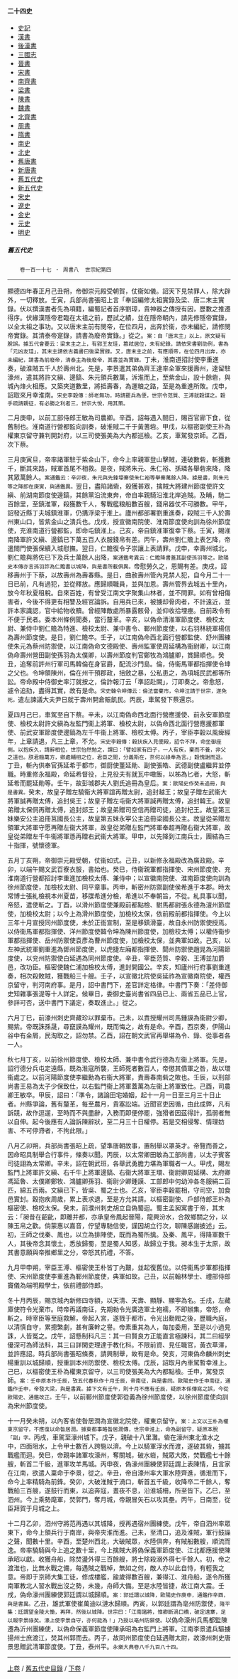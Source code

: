  



#### 二十四史

*   [史記](../a01/a01.md)
*   [漢書](../a02/a02.md)
*   [後漢書](../a03/a03.md)
*   [三國志](../a04/a04.md)
*   [晉書](../a05/a05.md)
*   [宋書](../a06/a06.md)
*   [南齊書](../a07/a07.md)
*   [梁書](../a08/a08.md)
*   [陳書](../a09/a09.md)
*   [魏書](../a10/a10.md)
*   [北齊書](../a11/a11.md)
*   [周書](../a12/a12.md)
*   [隋書](../a13/a13.md)
*   [南史](../a14/a14.md)
*   [北史](../a15/a15.md)
*   [舊唐書](../a16/a16.md)
*   [新唐書](../a17/a17.md)
*   [舊五代史](../a18/a18.md)
*   [新五代史](../a19/a19.md)
*   [宋史](../a20/a20.md)
*   [遼史](../a21/a21.md)
*   [金史](../a22/a22.md)
*   [元史](../a23/a23.md)
*   [明史](../a24/a24.md)


##### 舊五代史
　　`卷一百一十七 ‧ 周書八`　`世宗紀第四`

* * *

顯德四年春正月己丑朔，帝御崇元殿受朝賀，仗衞如儀。詔天下見禁罪人，除大辟外，一切釋放。壬寅，兵部尚書張昭上言「奉詔編修太祖實錄及梁、唐二末主實錄。伏以撰漢書者先為項籍，編蜀記者首序劉璋，貴神器之傳授有因，歷數之推遷得序。伏緣漢隱帝君臨在太祖之前，歷試之績，並在隱帝朝內，請先修隱帝實錄，以全太祖之事功。又以唐末主前有閔帝，在位四月，出奔於衞，亦未編紀，請修閔帝實錄。其清泰帝寔錄，請書為廢帝實錄。」從之。`案：自「唐末主」以上，原文疑有脫誤。據五代會要云：梁末主之上，有郢王友珪，篡弒居位，未有紀錄，請依宋書劉劭例，書為「元凶友珪」，其末主請依古義書曰後梁實錄。又，唐末主之前，有應順帝，在位四月出奔，亦未編紀，請書為前廢帝，清泰主為後廢帝，其書並為實錄。`丁未，淮南道招討使李重進奏，破淮賊五千人於壽州北。先是，李景遣其弟偽齊王達率全軍來援壽州，達留駐濠州，遣其將許文縝、邊鎬、朱元領兵數萬，泝淮而上，至紫金山，設十餘砦，與城內烽火相應。又築夾道數里，將抵壽春，為運粮之路，至是為重進所敗。戊申，詔取來月幸淮南。`宋史李穀傳：師老無功，時請罷兵為便，世宗令范質、王溥就穀謀之。穀手疏請親征，有必勝之利者三，世宗大悅，用其策。`

二月庚申，以前工部侍郎王敏為司農卿。辛酉，詔每遇入閤日，賜百官廊下食，從舊制也。淮南道行營都監向訓奏，破淮賊二千于黃蓍砦。甲戌，以樞密副使王朴為權東京留守兼判開封府，以三司使張美為大內都巡檢。乙亥，車駕發京師。乙酉，次下蔡。

三月庚寅旦，帝率諸軍駐于紫金山下，命今上率親軍登山擊賊，連破數砦，斬獲數千，斷其來路，賊軍首尾不相救。是夜，賊將朱元、朱仁裕、孫璘各舉砦來降，降其眾萬餘人。`案通鑑云：辛卯夜，朱元與先鋒壕寨使朱仁裕等舉寨萬餘人降。據是書，則朱元等之降即在庚寅，與通鑑異。`翌日，盡陷諸砦，殺獲甚眾，擒賊大將建州節度使許文縝、前湖南節度使邊鎬，其餘黨沿流東奔，帝自率親騎沿淮北岸追賊。及晡，馳二百餘里，至鎮淮軍，殺獲數千人，奪戰艦粮船數百艘，錢帛器仗不可勝數。甲午，詔發近縣丁夫城鎮淮軍，仍搆浮梁于淮上。廬州都部署劉重進奏，殺賊三千人於壽州東山口，皆紫金山之潰兵也。戊戌，授宣徽南院使、淮南節度使向訓為徐州節度使，充淮南道行營都監，即命屯鎮淮上。己亥，帝自鎮淮軍復幸下蔡。壬寅，賜淮南降軍許文縝、邊鎬已下萬五百人衣服錢帛有差。丙午，壽州劉仁贍上表乞降，帝遣閤門使張保續入城慰撫。翌日，仁贍復令子崇讓上表請罪。戊申，幸壽州城北，劉仁贍與將佐已下及兵士萬餘人出降，`案通鑑考異云：仁贍降書蓋其副使孫羽等之。歐陽史本傳亦言孫羽詐為仁贍書以城降，與是書所載俱異。`帝慰勞久之，恩賜有差。庚戌，詔移壽州于下蔡，以故壽州為壽春縣。是日，曲赦壽州管內見禁人犯，自今月二十一日已前，凡有過犯，並從釋放。應歸順職員，並與加恩。壽州管界去城五十里內，放今年秋夏租稅。自來百姓，有曾受江南文字聚集山林者，並不問罪。如有曾相傷害者，今後不得更有相讐及經官論訴。自用兵已來，被擄却骨肉者，不計遠近，並許本家識認，官中給物收贖。曾經陣敵處所暴露骸骨，並仰收拾埋瘞。自前政令有不便于民者。委本州條例聞奏，當行釐革。辛亥，以偽命清淮軍節度使、檢校太尉、兼侍中劉仁贍為特進、檢校太尉、兼中書令、鄆州節度使，以右羽林統軍楊信為壽州節度使。是日，劉仁贍卒。壬子，以江南偽命西北面行營都監使、舒州團練使朱元為蔡州防禦使，以江南偽命文德殿使、壽州監軍使周延構為衞尉卿，以江南偽命壽州營田副使孫羽為太僕卿，以壽州節度判官鄭牧為鴻臚卿，賞歸順也。癸丑，追奪前許州行軍司馬韓倫在身官爵，配流沙門島。倫，侍衞馬軍都指揮使令坤之父也。令坤領陳州，倫在州干預郡政，掊斂之暴，公私患之，為項城民武都等所訟。帝命殿中侍御史率汀就按之，倫詐報汀云「準詔赴闕」，汀即奏之。帝愈怒，遽令追劾，盡得其實，故有是命。`宋史韓令坤傳云：倫法當棄市，令坤泣請于世宗，遂免死。`遣左諫議大夫尹日就于壽州開倉賑飢民。丙辰，車駕發下蔡還京。

夏四月己巳，車駕至自下蔡。辛未，以江南偽命西北面行營應援使、前永安軍節度使、檢校太尉許文縝為左監門衞上將軍、檢校太尉，以偽命西北面行營應援都軍使、前武安軍節度使邊鎬為左千牛衞上將軍、檢校太傅。丙子，宰臣李穀以風痺經年，上章請退，凡三上章，不允。`宋史李穀傳：穀扶疾入見便殿，詔令不拜，命坐御座側。以抱疾久，請辭相位，世宗怡然勉之，謂曰：「譬如家有四子，一人有疾，棄而不養，非父之道也。朕君臨萬方，卿處輔相之位，君臣之間，分義斯在，奈何以祿奉為言。」穀愧謝而退。`丁丑，斬內供奉官孫延希于都市，御厨使董延勛、副使張皓、武德副使盧繼昇並停職。時重修永福殿，命延希督役，上見役夫有就瓦中噉飯，以柹為匕者，大怒，斬延希而罷延勛等。壬午，故彭城郡夫人劉氏追冊為皇后。`案：歐陽史作癸未追冊，與是書異。`癸未，故皇子贈左驍衞大將軍誼再贈太尉，追封越王；故皇子贈左武衞大將軍誠再贈太傅，追封吳王；故皇子贈左屯衞大將軍諴再贈太傅，追封韓王。故皇弟贈太保侗再贈太傅，追封郯王；故皇弟贈司空信再贈司徒，追封杞王。故皇第三妹樂安公主追冊莒國長公主，故皇第五妹永寕公主追冊梁國長公主。故皇從弟贈左領軍大將軍守愿再贈左衞大將軍，故皇從弟贈左監門將軍奉超再贈右衞大將軍，故皇從弟贈左千牛衞將軍愻再贈右武衞大將軍。甲申，以先降到江南兵士，團結為三十指揮，號懷德軍。

五月丁亥朔，帝御崇元殿受朝，仗衞如式。己丑，以新修永福殿改為廣政殿。辛卯，以端午賜文武百寮衣服，書始也。癸巳，侍衞親軍都指揮使、宋州節度使、充淮南道行營都招討李重進加檢校太傅、兼侍中；以宣徽南院使、淮南節度使向訓為徐州節度使，加檢校太尉、同平章事。丙申，斬密州防禦副使侯希進于本郡。時太常博士張糺檢視本州夏苗，移牒希進分檢，希進以不奉朝旨，不從。糺具事以聞，帝怒，遣使斬之。丁酉，以滑州節度使兼殿前都點檢、駙馬都尉張永德為澶州節度使，加檢校太尉；以今上為滑州節度使，加檢校太保，依前殿前都指揮使。今上以三年十月宣授同州節度使，未於正衙宣制，至是移鎮滑臺，故自永州防禦使授焉。以侍衞馬軍都指揮使、洋州節度使韓令坤為陳州節度使，加檢校太傅；以權侍衞步軍都指揮使、岳州防禦使袁彥為曹州節度使，加檢校太保，並典軍如故。己亥，以左神武統軍劉重進為鄧州節度使，以虎捷左廂都指揮使、閬州防禦使趙晁為河陽節度使，以兖州防禦使白延遇為同州節度使。辛丑，宰臣范質、李穀、王溥並加爵邑，改功臣。樞密使魏仁浦加檢校太傅，進封開國公。辛亥，知廬州行府事劉重進奏，相次殺敗賊，獲戰船三十艘。壬子，以宣徽北院使吳延祚為宣徽南院使，權西京留守，判河南府事。是月，詔中書門下，差官詳定格律。中書門下奏：「差侍御史知雜事張湜等十人詳定。候畢日，委御史臺尚書省四品已上、兩省五品已上官，參詳可否，送中書門下議定，奏取進止。」從之。

六月丁巳，前濠州刺史齊藏珍以罪棄市。己未，以責授耀州司馬鍾謨為衞尉少卿，賜紫。帝既誅孫晟，尋竄謨為耀州，既而悔之，故有是命。辛酉，西京奏，伊陽山谷中有金屑，民淘取之，詔勿禁。乙酉，詔在朝文武官再舉堪為令、錄、從事者各一人。

秋七月丁亥，以前徐州節度使、檢校太師、兼中書令武行德為左衞上將軍。先是，詔行德分兵屯定遠縣，既為淮寇所襲，王師死者數百人，帝懲其僨軍之咎，故以環衞處之。以前河陽節度使李繼勳為右衞大將軍，責壽春南砦之敗也。壬辰，以刑部尚書王易為太子少保致仕，以右監門衞上將軍蓋萬為左衞上將軍致仕。己酉，司農卿王敏卒。甲辰，詔曰：「準令，諸論田宅婚姻，起十一月一日至三月三十日止者。州縣爭論，舊有釐革，每至農月，貴塞訟端。近聞官吏因循，由此成弊，凡有訴競，故作逗遛，至時而不與盡辭，入務而即便停罷，強猾者因茲得計，孤弱者無以自伸。起今後應有人論訴陳辭狀，至二月三十日權停。若是交相侵奪、情理妨害、不可停滯者，不拘此限。」

八月乙卯朔，兵部尚書張昭上疏，望準唐朝故事，置制舉以罩英才。帝覽而善之，因命昭具制舉合行事件，條奏以聞。丙辰，以太常卿田敏為工部尚書，以太子賓客司徒詡為太常卿。辛未，詔在朝武班，各舉武勇膽力堪為軍職者一人。甲戌，賜左監門上將軍許文縝、右千牛上將軍邊鎬、右衞大將軍王環、衞尉卿周延構、太府卿馮延魯、太僕卿鄭牧、鴻臚卿孫羽、衞尉少卿鍾謨、工部郎中何幼沖各冬服絹二百匹，綿五百兩。文縝已下，皆吳、蜀之士也。乙亥，宰臣李穀罷相，守司空，加食邑實封。穀抱疾周歲，累上表求退，至是方允其請。以樞密副使、戶部侍郎王朴為樞密使、檢校太保。癸未，前濮州刺史胡立自偽蜀迴。蜀主孟昶寓書于帝，其末云：「昶昔在齠齔，即離并都，亦承皇帝鳳起晉陽，龍興汾水，合敘鄉關之分，以陳玉帛之歡。倘蒙惠以嘉音，佇望專馳信使，謹因胡立行次，聊陳感謝披述」云。初，王師之伐秦、鳳也，以立為排陣使，既而為蜀所擒。及秦、鳳平，得降軍數千人，其後帝念其懷土，悉放歸蜀，至是蜀人知感，故歸立于我。昶本生于太原，故其書意願與帝推鄉里之分，帝怒其抗禮，不答。

九月甲申朔，宰臣王溥、樞密使王朴皆丁內艱，並起復舊位。以侍衞馬步軍都指揮使、宋州節度使李重進為鄆州節度使，典軍如故。己丑，以前翰林學士、禮部侍郎竇儀為端明殿學士，依前禮部侍郎。

冬十月丙辰，賜京城內新修四寺額，以天清、天壽、顯靜、顯寕為名。壬戌，左藏庫使符令光棄市。時帝再議南征，先期勑令光廣造軍士袍襦，不即辦集，帝怒，命斬之。時宰臣等至庭救解，帝起入宮，遂戮于都市。令光出勳閥之後，歷職內庭，以清慎自守，累摠繁劇，甚有廉幹之譽。帝素重其為人，每加委用，至是以小過見誅，人皆冤之。戊午，詔懸制科凡三：其一曰賢良方正能直言極諫科，其二曰經學優深可為師法科，其三曰詳閑吏理達于教化科。不限前資、見任職官，黃衣草澤，並許應詔。時兵部尚書張昭條奏，請興制舉，故有是命。癸亥，河東偽命麟州刺史楊重訓以城歸順，授重訓本州防禦使、檢校太傅。戊辰，詔取月內車駕暫幸淮上。己巳，以樞密使王朴為權東京留守，以三司使張美為大內都點檢。壬申，駕發京師。`案：壬申原本作壬辰，攷五代春秋作十月壬辰，帝南征，與是書同。歐陽史作壬申南征，通鑑作壬申，帝發大梁，與是書異。據下文有壬午，則十月不應有壬辰，疑原本係傳寫之誤，今從歐陽史、通鑑改正。`壬午，以前鄆州節度使郭從義為徐州節度使，以徐州節度使向訓為宋州節度使。

十一月癸未朔，以內客省使昝居潤為宣徽北院使，權東京留守。`案：上文以王朴為權東京留守，不應復以命昝居潤。據東都事略昝居潤傳，世宗幸淮上，命為副留守，疑原本脫「副」字。`丙戌，車駕至濠州城下。戊子，親破十八里灘。砦在濠州東北淮水之中，四面阻水，上令甲士數百人跨駞以濟。今上以騎軍浮水而渡，遂破其砦，擄其戰艦而迴。癸巳，帝親率諸軍攻濠州，奪關城，破水砦，賊眾大敗，焚戰艦七十餘艘，斬首二千級，進軍攻羊馬城。丙申夜，偽濠州團練使郭廷謂上表陳情，且言家在江南，欲遣人稟命于李景，從之。辛丑，帝自濠州率大軍水陸齊進，循淮而下，命今上率精騎為前鋒。癸卯，大破淮賊于渦口，斬首五千級，收降卒二千餘人，奪戰船三百艘，遂鼓行而東，以追奔寇，晝夜不息，沿淮城柵，所至皆下。乙巳，至泗州。今上乘勢麾軍，焚郭門，奪月城，帝親冒矢石以攻其壘。丙午，日南至，從臣拜賀于月城之上。

十二月乙卯，泗州守將范再遇以其城降，授再遇宿州團練使。戊午，帝自泗州率眾東下，命今上領兵行于南岸，與帝夾淮而進。己未，至清口，追及淮賊，軍行鼓譟之聲，聞數十里。辛酉，至楚州西北，大破賊眾，水陸俱奔，有賊船數艘，順流而逸。帝率驍騎與今上追之數十里，今上擒賊大將偽保義軍節度使、江北都應援使陳承昭以獻。收獲舟船，除焚盪外得三百餘艘，將士除殺溺外得七千餘人。初，帝之渡淮也，比無水戰之備，每遇賊之戰棹，無如之何，敵人亦以此自恃，有輕我之意。帝即于京師大集工徒，修成樓艦，踰歲得數百艘，兼得江、淮舟船，遂令所獲南軍教北人習水戰出沒之勢，未幾，舟師大備。至是水陸皆捷，故江南大震。壬戌，偽命濠州團練使郭廷謂以城歸順。`案：郭廷謂以城降，歐陽史作庚申，通鑑作辛酉，與是書異。`乙丑，雄武軍使崔萬迪以漣水歸順。丙寅，以郭廷謂為亳州防禦使，`隆平集：廷謂望金陵大慟，再拜，然後以城降。世宗曰：「江南諸將，惟卿斷渦口橋，破定遠寨，足以報李景祿矣。濠上使李景自守，亦何能為！」乃授以亳州防禦使。`以偽命濠州兵馬都監陳遷為沂州團練使，以偽命保義軍節度使陳承昭為右監門上將軍。江南李景遣兵驅擄揚州士庶渡江，焚其州郭而去。丙子，故同州節度使白延遇贈太尉，故濠州刺史唐景思贈武清軍節度使。丁丑，泰州平。`永樂大典卷八千九百八十四。`

* * *

 [上卷](116.md) / [舊五代史目錄](a18.md) / [下卷](118.md) /			  

    